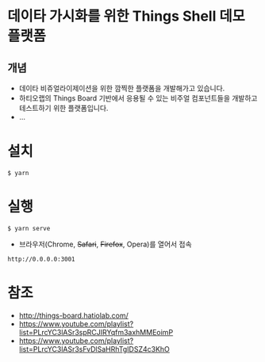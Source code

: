# 데이타 가시화를 위한 Things Shell 데모 플랫폼
## 개념
* 데이타 비쥬얼라이제이션을 위한 깜찍한 플랫폼을 개발해가고 있습니다.
* 하티오랩의 Things Board 기반에서 응용될 수 있는 비주얼 컴포넌트들을 개발하고 테스트하기 위한 플랫폼입니다.
* ...
# 설치
```
$ yarn
```
# 실행
```
$ yarn serve
```
* 브라우저(Chrome, ~~Safari~~, ~~Firefox~~, Opera)를 열어서 접속
```
http://0.0.0.0:3001
```
# 참조
* http://things-board.hatiolab.com/
* https://www.youtube.com/playlist?list=PLrcYC3lASr3spRCJIRYqfm3axhMMEoimP
* https://www.youtube.com/playlist?list=PLrcYC3lASr3sFvDlSaHRhTgIDSZ4c3KhO